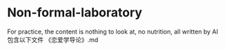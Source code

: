 # Non-formal-laboratory
For practice, the content is nothing to look at, no nutrition, all written by AI
包含以下文件
《恋爱学导论》.md
